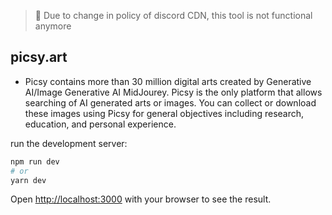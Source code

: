 
> 🛑 Due to change in policy of discord CDN, this tool is not functional anymore

## picsy.art

- Picsy contains more than 30 million digital arts created by Generative AI/Image Generative AI MidJourey. Picsy is the only platform that allows searching of AI generated arts or images. You can collect or download these images using Picsy for general objectives including research, education, and personal experience.


run the development server:

```bash
npm run dev
# or
yarn dev
```

Open [http://localhost:3000](http://localhost:3000) with your browser to see the result.

 
